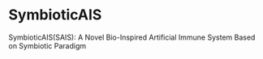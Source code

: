 # SymbioticAIS
SymbioticAIS(SAIS): A Novel Bio-Inspired Artificial Immune System Based on Symbiotic Paradigm
